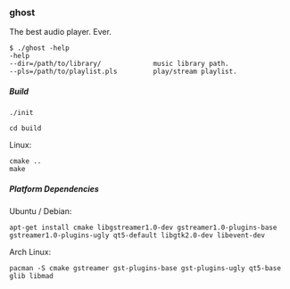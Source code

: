 ### ghost

The best audio player. Ever.

    $ ./ghost -help
    -help
    --dir=/path/to/library/             music library path.
    --pls=/path/to/playlist.pls         play/stream playlist.

##### Build

    ./init
    
    cd build

Linux:

    cmake ..
    make

##### Platform Dependencies

Ubuntu / Debian:

    apt-get install cmake libgstreamer1.0-dev gstreamer1.0-plugins-base gstreamer1.0-plugins-ugly qt5-default libgtk2.0-dev libevent-dev

Arch Linux:

    pacman -S cmake gstreamer gst-plugins-base gst-plugins-ugly qt5-base glib libmad

